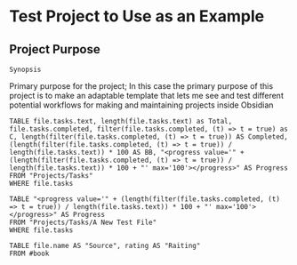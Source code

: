 ---
---

# Test Project to Use as an Example

## Project Purpose
	Synopsis 
Primary purpose for the project;
In this case the primary purpose of this project is to make an adaptable template that lets me see and test different potential workflows for making and maintaining projects inside Obsidian


```dataview
TABLE file.tasks.text, length(file.tasks.text) as Total, file.tasks.completed, filter(file.tasks.completed, (t) => t = true) as C, length(filter(file.tasks.completed, (t) => t = true)) AS Completed, (length(filter(file.tasks.completed, (t) => t = true)) / length(file.tasks.text)) * 100 AS BB, "<progress value='" + (length(filter(file.tasks.completed, (t) => t = true)) / length(file.tasks.text)) * 100 + "' max='100'></progress>" AS Progress
FROM "Projects/Tasks"
WHERE file.tasks
```

```dataview
TABLE "<progress value='" + (length(filter(file.tasks.completed, (t) => t = true)) / length(file.tasks.text)) * 100 + "' max='100'></progress>" AS Progress
FROM "Projects/Tasks/A New Test File"
WHERE file.tasks
```

```dataview
TABLE file.name AS "Source", rating AS "Raiting"
FROM #book
```